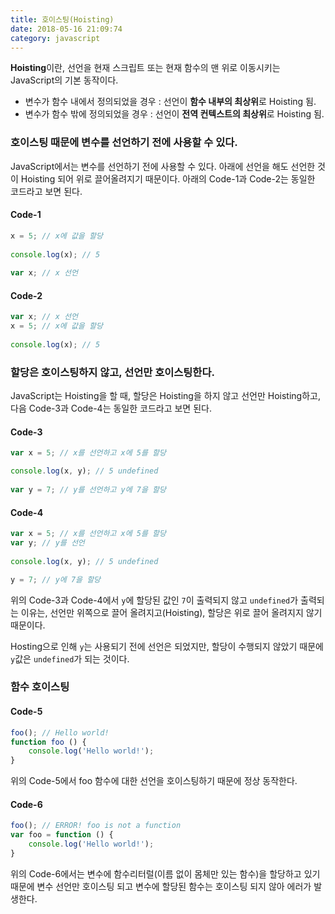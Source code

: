 ```yaml
---
title: 호이스팅(Hoisting)
date: 2018-05-16 21:09:74
category: javascript
---
```


**Hoisting**이란, 선언을 현재 스크립트 또는 현재 함수의 맨 위로 이동시키는 JavaScript의 기본 동작이다.

- 변수가 함수 내에서 정의되었을 경우 : 선언이 **함수 내부의 최상위**로 Hoisting 됨.
- 변수가 함수 밖에 정의되었을 경우 : 선언이 **전역 컨텍스트의 최상위**로 Hoisting 됨.

### 호이스팅 때문에 변수를 선언하기 전에 사용할 수 있다.

JavaScript에서는 변수를 선언하기 전에 사용할 수 있다. 아래에 선언을 해도 선언한 것이 Hoisting 되어 위로 끌어올려지기 때문이다. 아래의 Code-1과 Code-2는 동일한 코드라고 보면 된다.

#### Code-1
```js
x = 5; // x에 값을 할당
 
console.log(x); // 5
 
var x; // x 선언
```

#### Code-2
```js
var x; // x 선언
x = 5; // x에 값을 할당
 
console.log(x); // 5
```
### 할당은 호이스팅하지 않고, 선언만 호이스팅한다.

JavaScript는 Hoisting을 할 때, 할당은 Hoisting을 하지 않고 선언만 Hoisting하고, 다음 Code-3과 Code-4는 동일한 코드라고 보면 된다.

#### Code-3
```js
var x = 5; // x를 선언하고 x에 5를 할당

console.log(x, y); // 5 undefined
 
var y = 7; // y를 선언하고 y에 7을 할당
```

#### Code-4
```js
var x = 5; // x를 선언하고 x에 5를 할당
var y; // y를 선언
 
console.log(x, y); // 5 undefined

y = 7; // y에 7을 할당
```
위의 Code-3과 Code-4에서 `y`에 할당된 값인 `7`이 출력되지 않고 `undefined`가 출력되는 이유는, 선언만 위쪽으로 끌어 올려지고(Hoisting), 할당은 위로 끌어 올려지지 않기 때문이다.

Hosting으로 인해 `y`는 사용되기 전에 선언은 되었지만, 할당이 수행되지 않았기 때문에 `y`값은 `undefined`가 되는 것이다.

### 함수 호이스팅

#### Code-5
```js
foo(); // Hello world!
function foo () {
    console.log('Hello world!');
}
```
위의 Code-5에서 foo 함수에 대한 선언을 호이스팅하기 때문에 정상 동작한다.

#### Code-6
```js
foo(); // ERROR! foo is not a function
var foo = function () {
    console.log('Hello world!');
}
```
위의 Code-6에서는 변수에 함수리터럴(이름 없이 몸체만 있는 함수)을 할당하고 있기 때문에 변수 선언만 호이스팅 되고 변수에 할당된 함수는 호이스팅 되지 않아 에러가 발생한다.